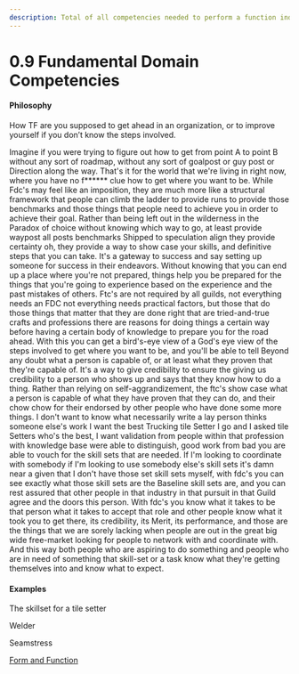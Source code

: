 ```yaml
---
description: Total of all competencies needed to perform a function individual
---
```


# 0.9 Fundamental Domain Competencies

#### Philosophy

How TF are you supposed to get ahead in an organization, or to improve yourself if you don’t know the steps involved.

Imagine if you were trying to figure out how to get from point A to point B without any sort of roadmap, without any sort of goalpost or guy post or Direction along the way. That's it for the world that we're living in right now, where you have no f\*\*\*\*\*\* clue how to get where you want to be. While Fdc's may feel like an imposition, they are much more like a structural framework that people can climb the ladder to provide runs to provide those benchmarks and those things that people need to achieve you in order to achieve their goal. Rather than being left out in the wilderness in the Paradox of choice without knowing which way to go, at least provide waypost all posts benchmarks Shipped to speculation align they provide certainty oh, they provide a way to show case your skills, and definitive steps that you can take. It's a gateway to success and say setting up someone for success in their endeavors. Without knowing that you can end up a place where you're not prepared, things help you be prepared for the things that you're going to experience based on the experience and the past mistakes of others. Ftc's are not required by all guilds, not everything needs an FDC not everything needs practical factors, but those that do those things that matter that they are done right that are tried-and-true crafts and professions there are reasons for doing things a certain way before having a certain body of knowledge to prepare you for the road ahead. With this you can get a bird's-eye view of a God's eye view of the steps involved to get where you want to be, and you'll be able to tell Beyond any doubt what a person is capable of, or at least what they proven that they're capable of. It's a way to give credibility to ensure the giving us credibility to a person who shows up and says that they know how to do a thing. Rather than relying on self-aggrandizement, the ftc's show case what a person is capable of what they have proven that they can do, and their chow chow for their endorsed by other people who have done some more things. I don't want to know what necessarily write a lay person thinks someone else's work I want the best Trucking tile Setter I go and I asked tile Setters who's the best, I want validation from people within that profession with knowledge base were able to distinguish, good work from bad you are able to vouch for the skill sets that are needed. If I'm looking to coordinate with somebody if I'm looking to use somebody else's skill sets it's damn near a given that I don't have those set skill sets myself, with fdc's you can see exactly what those skill sets are the Baseline skill sets are, and you can rest assured that other people in that industry in that pursuit in that Guild agree and the doors this person. With fdc's you know what it takes to be that person what it takes to accept that role and other people know what it took you to get there, its credibility, its Merit, its performance, and those are the things that we are sorely lacking when people are out in the great big wide free-market looking for people to network with and coordinate with. And this way both people who are aspiring to do something and people who are in need of something that skill-set or a task know what they're getting themselves into and know what to expect.

#### Examples

The skillset for a tile setter

Welder

Seamstress

[Form and Function](../../../../blue-paper/0.9-fundamental-domain-competencies.md)
